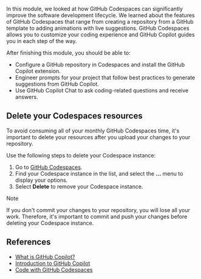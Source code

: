 In this module, we looked at how GitHub Codespaces can significantly improve the software development lifecycle. We learned about the features of GitHub Codespaces that range from creating a repository from a GitHub template to adding animations with live suggestions. GitHub Codespaces allows you to customize your coding experience and GitHub Copilot guides you in each step of the way.

After finishing this module, you should be able to:

- Configure a GitHub repository in Codespaces and install the GitHub Copilot extension.
- Engineer prompts for your project that follow best practices to generate suggestions from GitHub Copilot.
- Use GitHub Copilot Chat to ask coding-related questions and receive answers.

## Delete your Codespaces resources

To avoid consuming all of your monthly GitHub Codespaces time, it's important to delete your resources after you upload your changes to your repository.

Use the following steps to delete your Codespace instance:

1. Go to [GitHub Codespaces](https://github.com/codespaces).
1. Find your Codespace instance in the list, and select the **...** menu to display your options.
1. Select **Delete** to remove your Codespace instance.

>[!Note]
> If you don't commit your changes to your repository, you will lose all your work. Therefore, it's important to commit and push your changes before deleting your Codespace instance.

## References

- [What is GitHub Copilot?](/shows/introduction-to-github-copilot/what-is-github-copilot-1-of-6?WT.mc_id=academic-105743-bethanycheum )
- [Introduction to GitHub Copilot](/training/modules/introduction-to-github-copilot/?WT.mc_id=academic-105778-alfredodeza)
- [Code with GitHub Codespaces](/training/modules/code-with-github-codespaces/?WT.mc_id=academic-105779-alfredodeza)
